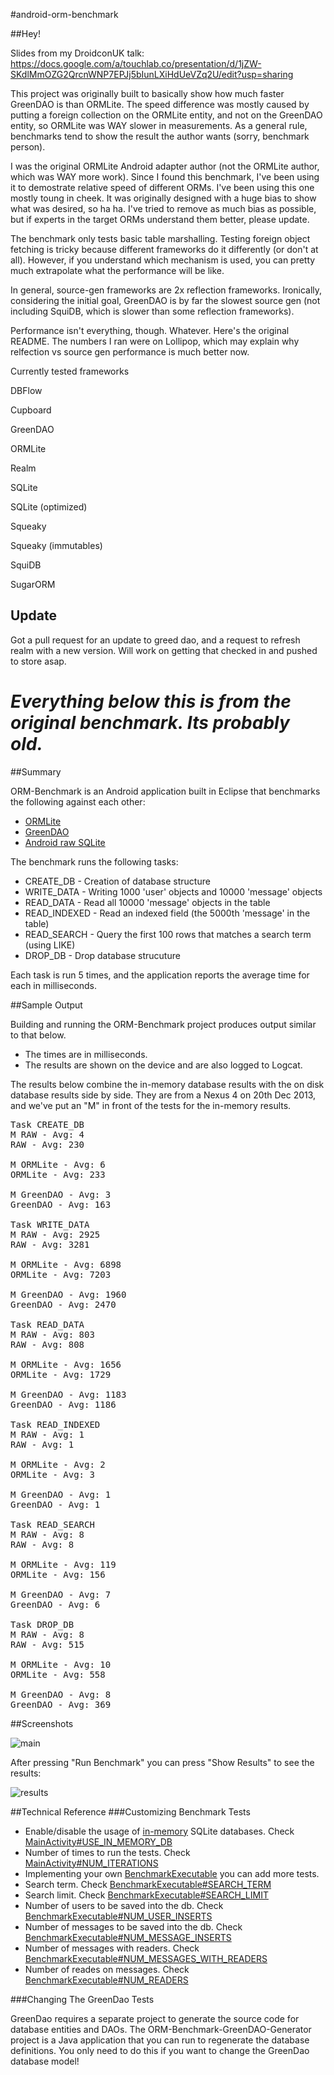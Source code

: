 #android-orm-benchmark

##Hey!

Slides from my DroidconUK talk: https://docs.google.com/a/touchlab.co/presentation/d/1jZW-SKdlMmOZG2QrcnWNP7EPJj5bIunLXiHdUeVZq2U/edit?usp=sharing

This project was originally built to basically show how much faster GreenDAO is than ORMLite.
The speed difference was mostly caused by putting a foreign collection on the ORMLite entity,
and not on the GreenDAO entity, so ORMLite was WAY slower in measurements.  As a general rule,
  benchmarks tend to show the result the author wants (sorry, benchmark person).

I was the original ORMLite Android adapter author (not the ORMLite author, which was WAY more
work).  Since I found this benchmark, I've been using it to demostrate relative speed of
different ORMs.  I've been using this one mostly toung in cheek.  It was originally designed
with a huge bias to show what was desired, so ha ha.  I've tried to remove as much bias as
possible, but if experts in the target ORMs understand them better, please update.

The benchmark only tests basic table marshalling.  Testing foreign object fetching is tricky
because different frameworks do it differently (or don't at all).  However, if you understand
which mechanism is used, you can pretty much extrapolate what the performance will be like.

In general, source-gen frameworks are 2x reflection frameworks.  Ironically, considering the
initial goal, GreenDAO is by far the slowest source gen (not including SquiDB, which is
slower than some reflection frameworks).

Performance isn't everything, though.  Whatever.  Here's the original README.  The numbers
I ran were on Lollipop, which may explain why relfection vs source gen performance is much better now.

Currently tested frameworks

DBFlow

Cupboard

GreenDAO

ORMLite

Realm

SQLite

SQLite (optimized)

Squeaky

Squeaky (immutables)

SquiDB

SugarORM

## Update

Got a pull request for an update to greed dao, and a request to refresh realm with a new version. Will work on getting that checked in and pushed to store asap.

# *Everything below this is from the original benchmark. Its probably old.*

##Summary

ORM-Benchmark is an Android application built in Eclipse that benchmarks the following against each other:

- [ORMLite](http://ormlite.com/)
- [GreenDAO](http://greendao-orm.com/)
- [Android raw SQLite](http://developer.android.com/guide/topics/data/data-storage.html#db)

The benchmark runs the following tasks:

- CREATE_DB - Creation of database structure
- WRITE_DATA - Writing 1000 'user' objects and 10000 'message' objects
- READ_DATA - Read all 10000 'message' objects in the table
- READ_INDEXED - Read an indexed field (the 5000th 'message' in the table)
- READ_SEARCH - Query the first 100 rows that matches a search term (using LIKE)
- DROP_DB - Drop database strucuture

Each task is run 5 times, and the application reports the average time for each in milliseconds.

##Sample Output

Building and running the ORM-Benchmark project produces output similar to that below. 

- The times are in milliseconds.
- The results are shown on the device and are also logged to Logcat.  

The results below combine the in-memory database results with the on disk database results side by side.  They are from a Nexus 4 on 20th Dec 2013, and we've put an "M" in front of the tests for the in-memory results.

<pre>
Task CREATE_DB
M RAW - Avg: 4
RAW - Avg: 230

M ORMLite - Avg: 6
ORMLite - Avg: 233

M GreenDAO - Avg: 3
GreenDAO - Avg: 163

Task WRITE_DATA
M RAW - Avg: 2925
RAW - Avg: 3281

M ORMLite - Avg: 6898
ORMLite - Avg: 7203

M GreenDAO - Avg: 1960
GreenDAO - Avg: 2470

Task READ_DATA
M RAW - Avg: 803
RAW - Avg: 808

M ORMLite - Avg: 1656
ORMLite - Avg: 1729

M GreenDAO - Avg: 1183
GreenDAO - Avg: 1186

Task READ_INDEXED
M RAW - Avg: 1
RAW - Avg: 1

M ORMLite - Avg: 2
ORMLite - Avg: 3

M GreenDAO - Avg: 1
GreenDAO - Avg: 1

Task READ_SEARCH
M RAW - Avg: 8
RAW - Avg: 8

M ORMLite - Avg: 119
ORMLite - Avg: 156

M GreenDAO - Avg: 7
GreenDAO - Avg: 6

Task DROP_DB
M RAW - Avg: 8
RAW - Avg: 515

M ORMLite - Avg: 10
ORMLite - Avg: 558

M GreenDAO - Avg: 8
GreenDAO - Avg: 369
</pre>

##Screenshots

![main](/screenshots/main.png?raw=true "Main screen")

After pressing "Run Benchmark" you can press "Show Results" to see the results:

![results](/screenshots/results.png?raw=true "Results")

##Technical Reference
###Customizing Benchmark Tests

- Enable/disable the usage of [in-memory](https://www.sqlite.org/inmemorydb.html) SQLite databases. Check [MainActivity#USE_IN_MEMORY_DB](/ORM-Benchmark/src/main/java/com/littleinc/orm_benchmark/MainActivity.java#L38)
- Number of times to run the tests. Check [MainActivity#NUM_ITERATIONS](/ORM-Benchmark/src/main/java/com/littleinc/orm_benchmark/MainActivity.java#L40)
- Implementing your own [BenchmarkExecutable](/ORM-Benchmark/src/main/java/com/littleinc/orm_benchmark/BenchmarkExecutable.java) you can add more tests.
- Search term. Check [BenchmarkExecutable#SEARCH_TERM](/ORM-Benchmark/src/main/java/com/littleinc/orm_benchmark/BenchmarkExecutable.java#L9)
- Search limit. Check [BenchmarkExecutable#SEARCH_LIMIT](/ORM-Benchmark/src/main/java/com/littleinc/orm_benchmark/BenchmarkExecutable.java#L11)
- Number of users to be saved into the db. Check [BenchmarkExecutable#NUM_USER_INSERTS](/ORM-Benchmark/src/main/java/com/littleinc/orm_benchmark/BenchmarkExecutable.java#L15)
- Number of messages to be saved into the db. Check [BenchmarkExecutable#NUM_MESSAGE_INSERTS](/ORM-Benchmark/src/main/java/com/littleinc/orm_benchmark/BenchmarkExecutable.java#L17)
- Number of messages with readers. Check [BenchmarkExecutable#NUM_MESSAGES_WITH_READERS](/ORM-Benchmark/src/main/java/com/littleinc/orm_benchmark/BenchmarkExecutable.java#L19)
- Number of reades on messages. Check [BenchmarkExecutable#NUM_READERS](/ORM-Benchmark/src/main/java/com/littleinc/orm_benchmark/BenchmarkExecutable.java#L13)

###Changing The GreenDao Tests 

GreenDao requires a separate project to generate the source code for database entities and DAOs.  The ORM-Benchmark-GreenDAO-Generator project is a Java application that you can run to regenerate the database definitions.  You only need to do this if you want to change the GreenDao database model! 

